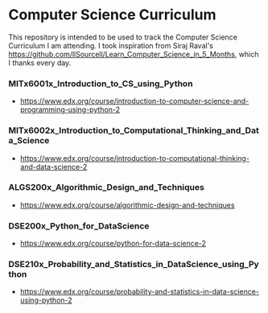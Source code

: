 # Computer Science Curriculum

This repository is intended to be used to track the Computer Science Curriculum I am attending.
I took inspiration from Siraj Raval's https://github.com/llSourcell/Learn_Computer_Science_in_5_Months, which I thanks every day.


### MITx6001x_Introduction_to_CS_using_Python
- https://www.edx.org/course/introduction-to-computer-science-and-programming-using-python-2


### MITx6002x_Introduction_to_Computational_Thinking_and_Data_Science
- https://www.edx.org/course/introduction-to-computational-thinking-and-data-science-2


### ALGS200x_Algorithmic_Design_and_Techniques
- https://www.edx.org/course/algorithmic-design-and-techniques

### DSE200x_Python_for_DataScience
- https://www.edx.org/course/python-for-data-science-2

### DSE210x_Probability_and_Statistics_in_DataScience_using_Python
- https://www.edx.org/course/probability-and-statistics-in-data-science-using-python-2

